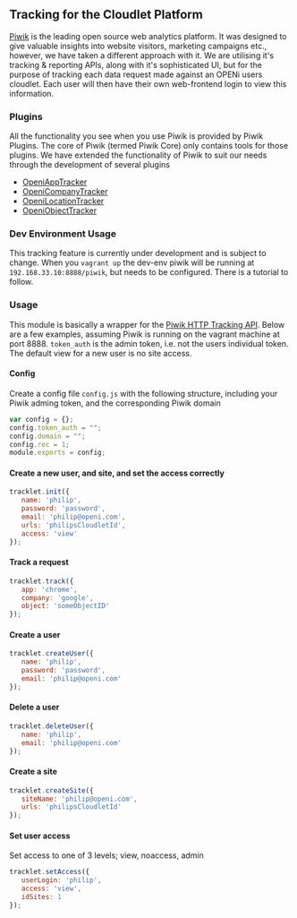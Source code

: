 ## Tracking for the Cloudlet Platform

[Piwik](http://piwik.org/) is the leading open source web analytics platform. It was designed to give valuable insights into website visitors, marketing campaigns etc., however,
we have taken a different approach with it. We are utilising it's tracking & reporting APIs, along with it's sophisticated UI, but for the purpose of tracking each data request
made against an OPENi users cloudlet.
Each user will then have their own web-frontend login to view this information.

### Plugins

All the functionality you see when you use Piwik is provided by Piwik Plugins. The core of Piwik (termed Piwik Core) only contains tools for those plugins. We have extended
the functionality of Piwik to suit our needs through the development of several plugins

*  [OpeniAppTracker](https://github.com/OPENi-ict/openi-app-tracker)
*  [OpeniCompanyTracker](https://github.com/OPENi-ict/openi-company-tracker)
*  [OpeniLocationTracker](https://github.com/OPENi-ict/openi-location-tracker)
*  [OpeniObjectTracker](https://github.com/OPENi-ict/openi-object-tracker)



### Dev Environment Usage

This tracking feature is currently under development and is subject to change. When you `vagrant up` the dev-env piwik will be running at `192.168.33.10:8888/piwik`, but needs
to be configured. There is a tutorial to follow.



### Usage

This module is basically a wrapper for the [Piwik HTTP Tracking API](http://developer.piwik.org/api-reference/tracking-api). Below are a few examples, assuming Piwik
is running on the vagrant machine at port 8888.
`token_auth` is the admin token, i.e. not the users individual token. The default view for a new user is no site access.

#### Config
Create a config file `config.js` with the following structure, including your Piwik adming token, and the corresponding Piwik domain

```javascript
var config = {};
config.token_auth = "";
config.domain = "";
config.rec = 1;
module.exports = config;
```

#### Create a new user, and site, and set the access correctly

```javascript
tracklet.init({
   name: 'philip',
   password: 'password',
   email: 'philip@openi.com',
   urls: 'philipsCloudletId',
   access: 'view'
});
```

#### Track a request

```javascript
tracklet.track({
   app: 'chrome',
   company: 'google',
   object: 'someObjectID'
});
```

#### Create a user

```javascript
tracklet.createUser({
   name: 'philip',
   password: 'password',
   email: 'philip@openi.com'
});
```

#### Delete a user

```javascript
tracklet.deleteUser({
   name: 'philip',
   email: 'philip@openi.com'
});
```

#### Create a site

```javascript
tracklet.createSite({
   siteName: 'philip@openi.com',
   urls: 'philipsCloudletId'
});
```

#### Set user access
Set access to one of 3 levels; view, noaccess, admin

```javascript
tracklet.setAccess({
   userLogin: 'philip',
   access: 'view',
   idSites: 1
});
```



